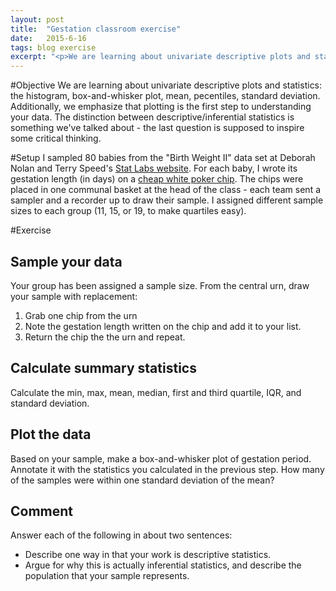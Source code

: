```yaml
---
layout: post
title:  "Gestation classroom exercise"
date:   2015-6-16
tags: blog exercise
excerpt: "<p>We are learning about univariate descriptive plots and statistics: the histogram, box-and-whisker plot, mean, pecentiles, standard deviation. Additionally, we emphasize that plotting is the first step to understanding your data. The distinction between descriptive/inferential statistics is something we've talked about - the last question is supposed to inspire some critical thinking.</p>"
---
```


#Objective
We are learning about univariate descriptive plots and statistics: the histogram, box-and-whisker plot, mean, pecentiles, standard deviation. Additionally, we emphasize that plotting is the first step to understanding your data. The distinction between descriptive/inferential statistics is something we've talked about - the last question is supposed to inspire some critical thinking.

#Setup
I sampled 80 babies from the "Birth Weight II" data set at Deborah Nolan and Terry Speed's [Stat Labs website](http://www.stat.berkeley.edu/~statlabs/labs.html). For each baby, I wrote its gestation length (in days) on a [cheap white poker chip](http://www.amazon.com/Bag-Plastic-White-Poker-Chips/dp/B00K26W6DG). The chips were placed in one communal basket at the head of the class - each team sent a sampler and a recorder up to draw their sample. I assigned different sample sizes to each group (11, 15, or 19, to make quartiles easy).

#Exercise

## Sample your data
Your group has been assigned a sample size. From the central urn, draw your sample with replacement:

 1. Grab one chip from the urn
 2. Note the gestation length written on the chip and add it to your list. 
 3. Return the chip the the urn and repeat.


## Calculate summary statistics
Calculate the min, max, mean, median, first and third quartile, IQR, and standard deviation.


## Plot the data
Based on your sample, make a box-and-whisker plot of gestation period. Annotate it with the statistics you calculated in the previous step. How many of the samples were within one standard deviation of the mean? 


## Comment
Answer each of the following in about two sentences:

 - Describe one way in that your work is descriptive statistics.
 - Argue for why this is actually inferential statistics, and describe the population that your sample represents.